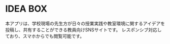 # IDEA BOX

本アプリは、学校現場の先生方が日々の授業実践や教室環境に関するアイデアを投稿し、共有することができる教員向けSNSサイトです。
レスポンシブ対応しており、スマホからでも閲覧可能です。
